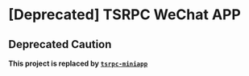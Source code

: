 [Deprecated] TSRPC WeChat APP
===

## Deprecated Caution

**This project is replaced by [`tsrpc-miniapp`](https://github.com/k8w/tsrpc-miniapp)**

